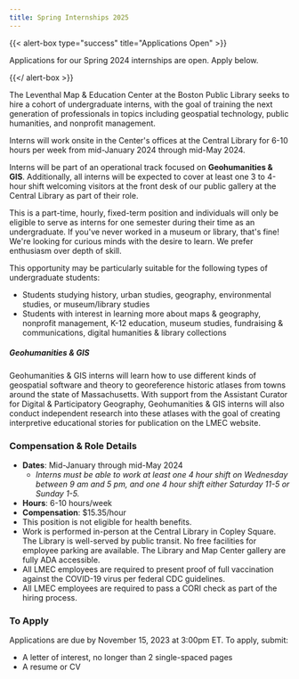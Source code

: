 ```yaml
---
title: Spring Internships 2025
---
```


{{\< alert-box type="success" title="Applications Open" >}}

Applications for our Spring 2024 internships are open. Apply below.

{{\</ alert-box >}}

The Leventhal Map & Education Center at the Boston Public Library seeks to hire a cohort of undergraduate interns, with the goal of training the next generation of professionals in topics including geospatial technology, public humanities, and nonprofit management.

Interns will work onsite in the Center's offices at the Central Library for 6-10 hours per week from mid-January 2024 through mid-May 2024.

Interns will be part of an operational track focused on **Geohumanities & GIS**. Additionally, all interns will be expected to cover at least one 3 to 4-hour shift welcoming visitors at the front desk of our public gallery at the Central Library as part of their role.

This is a part-time, hourly, fixed-term position and individuals will only be eligible to serve as interns for one semester during their time as an undergraduate. If you've never worked in a museum or library, that's fine! We're looking for curious minds with the desire to learn. We prefer enthusiasm over depth of skill.

This opportunity may be particularly suitable for the following types of undergraduate students:

* Students studying history, urban studies, geography, environmental studies, or museum/library studies
* Students with interest in learning more about maps & geography, nonprofit management, K-12 education, museum studies, fundraising & communications, digital humanities & library collections

##### Geohumanities & GIS

Geohumanities & GIS interns will learn how to use different kinds of geospatial software and theory to georeference historic atlases from towns around the state of Massachusetts. With support from the Assistant Curator for Digital & Participatory Geography, Geohumanities & GIS interns will also conduct independent research into these atlases with the goal of creating interpretive educational stories for publication on the LMEC website.

### Compensation & Role Details

* **Dates**: Mid-January through mid-May 2024
  * *Interns must be able to work at least one 4 hour shift on Wednesday between 9 am and 5 pm, and one 4 hour shift either Saturday 11-5 or Sunday 1-5.*
* **Hours**: 6-10 hours/week
* **Compensation**: $15.35/hour
* This position is not eligible for health benefits.
* Work is performed in-person at the Central Library in Copley Square. The Library is well-served by public transit. No free facilities for employee parking are available. The Library and Map Center gallery are fully ADA accessible.
* All LMEC employees are required to present proof of full vaccination against the COVID-19 virus per federal CDC guidelines.
* All LMEC employees are required to pass a CORI check as part of the hiring process.

### To Apply

Applications are due by November 15, 2023 at 3:00pm ET. To apply, submit:

* A letter of interest, no longer than 2 single-spaced pages
* A resume or CV

<!-- <a href="https://tally.so/r/w7Kz4A" class="btn btn-primary-outline">Submit an application online</a> -->
